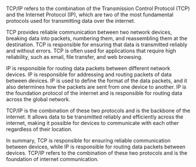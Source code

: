TCP/IP refers to the combination of the Transmission Control Protocol (TCP) and the Internet Protocol (IP), which are two of the most fundamental protocols used for transmitting data over the internet.

TCP provides reliable communication between two network devices, breaking data into packets, numbering them, and reassembling them at the destination. TCP is responsible for ensuring that data is transmitted reliably and without errors. TCP is often used for applications that require high reliability, such as email, file transfer, and web browsing.

IP is responsible for routing data packets between different network devices. IP is responsible for addressing and routing packets of data between devices. IP is used to define the format of the data packets, and it also determines how the packets are sent from one device to another. IP is the foundation protocol of the internet and is responsible for routing data across the global network.

TCP/IP is the combination of these two protocols and is the backbone of the internet. It allows data to be transmitted reliably and efficiently across the internet, making it possible for devices to communicate with each other regardless of their location.

In summary, TCP is responsible for ensuring reliable communication between devices, while IP is responsible for routing data packets between devices. TCP/IP refers to the combination of these two protocols and is the foundation of internet communication.
